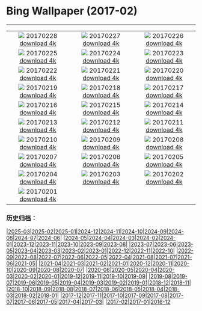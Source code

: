# Bing Wallpaper (2017-02)
**************
| | | |
| :----: | :----: | :----: |
| ![](https://www.bing.com/az/hprichbg/rb/BrassBandTrumpet_EN-US8703910231_1920x1080.jpg) 20170228 [download 4k](https://www.bing.com/az/hprichbg/rb/BrassBandTrumpet_EN-US8703910231_UHD.jpg) | ![](https://www.bing.com/az/hprichbg/rb/RiverOtters_EN-US9287285757_1920x1080.jpg) 20170227 [download 4k](https://www.bing.com/az/hprichbg/rb/RiverOtters_EN-US9287285757_UHD.jpg) | ![](https://www.bing.com/az/hprichbg/rb/GriffithPark_EN-US9871772537_1920x1080.jpg) 20170226 [download 4k](https://www.bing.com/az/hprichbg/rb/GriffithPark_EN-US9871772537_UHD.jpg) |
| ![](https://www.bing.com/az/hprichbg/rb/Hoatzin_EN-US7399160373_1920x1080.jpg) 20170225 [download 4k](https://www.bing.com/az/hprichbg/rb/Hoatzin_EN-US7399160373_UHD.jpg) | ![](https://www.bing.com/az/hprichbg/rb/ShengshanIsland_EN-US13597723185_1920x1080.jpg) 20170224 [download 4k](https://www.bing.com/az/hprichbg/rb/ShengshanIsland_EN-US13597723185_UHD.jpg) | ![](https://www.bing.com/az/hprichbg/rb/ViennaOperaBall_EN-US10790748867_1920x1080.jpg) 20170223 [download 4k](https://www.bing.com/az/hprichbg/rb/ViennaOperaBall_EN-US10790748867_UHD.jpg) |
| ![](https://www.bing.com/az/hprichbg/rb/VenetianFortifications_EN-US11441159805_1920x1080.jpg) 20170222 [download 4k](https://www.bing.com/az/hprichbg/rb/VenetianFortifications_EN-US11441159805_UHD.jpg) | ![](https://www.bing.com/az/hprichbg/rb/MartianCrater_EN-US10486298774_1920x1080.jpg) 20170221 [download 4k](https://www.bing.com/az/hprichbg/rb/MartianCrater_EN-US10486298774_UHD.jpg) | ![](https://www.bing.com/az/hprichbg/rb/MtRushmoreFlyover_EN-US7019970534_1920x1080.jpg) 20170220 [download 4k](https://www.bing.com/az/hprichbg/rb/MtRushmoreFlyover_EN-US7019970534_UHD.jpg) |
| ![](https://www.bing.com/az/hprichbg/rb/TorronsuoSwamp_EN-US9405796291_1920x1080.jpg) 20170219 [download 4k](https://www.bing.com/az/hprichbg/rb/TorronsuoSwamp_EN-US9405796291_UHD.jpg) | ![](https://www.bing.com/az/hprichbg/rb/Vieste_EN-US8673772243_1920x1080.jpg) 20170218 [download 4k](https://www.bing.com/az/hprichbg/rb/Vieste_EN-US8673772243_UHD.jpg) | ![](https://www.bing.com/az/hprichbg/rb/PutoranaPlateau_EN-US11258355931_1920x1080.jpg) 20170217 [download 4k](https://www.bing.com/az/hprichbg/rb/PutoranaPlateau_EN-US11258355931_UHD.jpg) |
| ![](https://www.bing.com/az/hprichbg/rb/TwilightEpiphany_EN-US11612238738_1920x1080.jpg) 20170216 [download 4k](https://www.bing.com/az/hprichbg/rb/TwilightEpiphany_EN-US11612238738_UHD.jpg) | ![](https://www.bing.com/az/hprichbg/rb/ElephantsWalking_EN-US8959341729_1920x1080.jpg) 20170215 [download 4k](https://www.bing.com/az/hprichbg/rb/ElephantsWalking_EN-US8959341729_UHD.jpg) | ![](https://www.bing.com/az/hprichbg/rb/WilsonStump_EN-US9517346067_1920x1080.jpg) 20170214 [download 4k](https://www.bing.com/az/hprichbg/rb/WilsonStump_EN-US9517346067_UHD.jpg) |
| ![](https://www.bing.com/az/hprichbg/rb/HallwylfjelletSunset_EN-US9423796363_1920x1080.jpg) 20170213 [download 4k](https://www.bing.com/az/hprichbg/rb/HallwylfjelletSunset_EN-US9423796363_UHD.jpg) | ![](https://www.bing.com/az/hprichbg/rb/Cassiopea_EN-US10195421773_1920x1080.jpg) 20170212 [download 4k](https://www.bing.com/az/hprichbg/rb/Cassiopea_EN-US10195421773_UHD.jpg) | ![](https://www.bing.com/az/hprichbg/rb/TofinoBeach_EN-US10954116569_1920x1080.jpg) 20170211 [download 4k](https://www.bing.com/az/hprichbg/rb/TofinoBeach_EN-US10954116569_UHD.jpg) |
| ![](https://www.bing.com/az/hprichbg/rb/BoardmanOR_EN-US9942757658_1920x1080.jpg) 20170210 [download 4k](https://www.bing.com/az/hprichbg/rb/BoardmanOR_EN-US9942757658_UHD.jpg) | ![](https://www.bing.com/az/hprichbg/rb/LophophorusImpejanus_EN-US10253707270_1920x1080.jpg) 20170209 [download 4k](https://www.bing.com/az/hprichbg/rb/LophophorusImpejanus_EN-US10253707270_UHD.jpg) | ![](https://www.bing.com/az/hprichbg/rb/ItapuaLighthouse_EN-US11919129871_1920x1080.jpg) 20170208 [download 4k](https://www.bing.com/az/hprichbg/rb/ItapuaLighthouse_EN-US11919129871_UHD.jpg) |
| ![](https://www.bing.com/az/hprichbg/rb/UtahLakeSunrise_EN-US7904195051_1920x1080.jpg) 20170207 [download 4k](https://www.bing.com/az/hprichbg/rb/UtahLakeSunrise_EN-US7904195051_UHD.jpg) | ![](https://www.bing.com/az/hprichbg/rb/TowerofLight_EN-US11745498179_1920x1080.jpg) 20170206 [download 4k](https://www.bing.com/az/hprichbg/rb/TowerofLight_EN-US11745498179_UHD.jpg) | ![](https://www.bing.com/az/hprichbg/rb/VolunteerPoint_EN-US6724349323_1920x1080.jpg) 20170205 [download 4k](https://www.bing.com/az/hprichbg/rb/VolunteerPoint_EN-US6724349323_UHD.jpg) |
| ![](https://www.bing.com/az/hprichbg/rb/PadleyGorge_EN-US7869296365_1920x1080.jpg) 20170204 [download 4k](https://www.bing.com/az/hprichbg/rb/PadleyGorge_EN-US7869296365_UHD.jpg) | ![](https://www.bing.com/az/hprichbg/rb/PalaudelaMusica_EN-US12110358984_1920x1080.jpg) 20170203 [download 4k](https://www.bing.com/az/hprichbg/rb/PalaudelaMusica_EN-US12110358984_UHD.jpg) | ![](https://www.bing.com/az/hprichbg/rb/GrossglocknerMarmots_EN-US10564782105_1920x1080.jpg) 20170202 [download 4k](https://www.bing.com/az/hprichbg/rb/GrossglocknerMarmots_EN-US10564782105_UHD.jpg) |
| ![](https://www.bing.com/az/hprichbg/rb/NMAAHC_EN-US11886970780_1920x1080.jpg) 20170201 [download 4k](https://www.bing.com/az/hprichbg/rb/NMAAHC_EN-US11886970780_UHD.jpg) |  |  |

### 历史归档：

|[2025-03](bing/2025-03/2025-03.md)|[2025-02](bing/2025-02/2025-02.md)|[2025-01](bing/2025-01/2025-01.md)|[2024-12](bing/2024-12/2024-12.md)|[2024-11](bing/2024-11/2024-11.md)|[2024-10](bing/2024-10/2024-10.md)|[2024-09](bing/2024-09/2024-09.md)|[2024-08](bing/2024-08/2024-08.md)|[2024-07](bing/2024-07/2024-07.md)|[2024-06](bing/2024-06/2024-06.md)|
|[2024-05](bing/2024-05/2024-05.md)|[2024-04](bing/2024-04/2024-04.md)|[2024-03](bing/2024-03/2024-03.md)|[2024-02](bing/2024-02/2024-02.md)|[2024-01](bing/2024-01/2024-01.md)|[2023-12](bing/2023-12/2023-12.md)|[2023-11](bing/2023-11/2023-11.md)|[2023-10](bing/2023-10/2023-10.md)|[2023-09](bing/2023-09/2023-09.md)|[2023-08](bing/2023-08/2023-08.md)|
|[2023-07](bing/2023-07/2023-07.md)|[2023-06](bing/2023-06/2023-06.md)|[2023-05](bing/2023-05/2023-05.md)|[2023-04](bing/2023-04/2023-04.md)|[2023-03](bing/2023-03/2023-03.md)|[2023-02](bing/2023-02/2023-02.md)|[2023-01](bing/2023-01/2023-01.md)|[2022-12](bing/2022-12/2022-12.md)|[2022-11](bing/2022-11/2022-11.md)|[2022-10](bing/2022-10/2022-10.md)|
|[2022-09](bing/2022-09/2022-09.md)|[2022-08](bing/2022-08/2022-08.md)|[2022-07](bing/2022-07/2022-07.md)|[2022-06](bing/2022-06/2022-06.md)|[2022-05](bing/2022-05/2022-05.md)|[2022-04](bing/2022-04/2022-04.md)|[2021-08](bing/2021-08/2021-08.md)|[2021-07](bing/2021-07/2021-07.md)|[2021-06](bing/2021-06/2021-06.md)|[2021-05](bing/2021-05/2021-05.md)|
|[2021-04](bing/2021-04/2021-04.md)|[2021-03](bing/2021-03/2021-03.md)|[2021-02](bing/2021-02/2021-02.md)|[2021-01](bing/2021-01/2021-01.md)|[2020-12](bing/2020-12/2020-12.md)|[2020-11](bing/2020-11/2020-11.md)|[2020-10](bing/2020-10/2020-10.md)|[2020-09](bing/2020-09/2020-09.md)|[2020-08](bing/2020-08/2020-08.md)|[2020-07](bing/2020-07/2020-07.md)|
|[2020-06](bing/2020-06/2020-06.md)|[2020-05](bing/2020-05/2020-05.md)|[2020-04](bing/2020-04/2020-04.md)|[2020-03](bing/2020-03/2020-03.md)|[2020-02](bing/2020-02/2020-02.md)|[2020-01](bing/2020-01/2020-01.md)|[2019-12](bing/2019-12/2019-12.md)|[2019-11](bing/2019-11/2019-11.md)|[2019-10](bing/2019-10/2019-10.md)|[2019-09](bing/2019-09/2019-09.md)|
|[2019-08](bing/2019-08/2019-08.md)|[2019-07](bing/2019-07/2019-07.md)|[2019-06](bing/2019-06/2019-06.md)|[2019-05](bing/2019-05/2019-05.md)|[2019-04](bing/2019-04/2019-04.md)|[2019-03](bing/2019-03/2019-03.md)|[2019-02](bing/2019-02/2019-02.md)|[2019-01](bing/2019-01/2019-01.md)|[2018-12](bing/2018-12/2018-12.md)|[2018-11](bing/2018-11/2018-11.md)|
|[2018-10](bing/2018-10/2018-10.md)|[2018-09](bing/2018-09/2018-09.md)|[2018-08](bing/2018-08/2018-08.md)|[2018-07](bing/2018-07/2018-07.md)|[2018-06](bing/2018-06/2018-06.md)|[2018-05](bing/2018-05/2018-05.md)|[2018-04](bing/2018-04/2018-04.md)|[2018-03](bing/2018-03/2018-03.md)|[2018-02](bing/2018-02/2018-02.md)|[2018-01](bing/2018-01/2018-01.md)|
|[2017-12](bing/2017-12/2017-12.md)|[2017-11](bing/2017-11/2017-11.md)|[2017-10](bing/2017-10/2017-10.md)|[2017-09](bing/2017-09/2017-09.md)|[2017-08](bing/2017-08/2017-08.md)|[2017-07](bing/2017-07/2017-07.md)|[2017-06](bing/2017-06/2017-06.md)|[2017-05](bing/2017-05/2017-05.md)|[2017-04](bing/2017-04/2017-04.md)|[2017-03](bing/2017-03/2017-03.md)|
|[2017-02](bing/2017-02/2017-02.md)|[2017-01](bing/2017-01/2017-01.md)|[2016-12](bing/2016-12/2016-12.md)